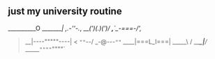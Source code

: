 just my university routine
----------------------------
__________O
__________|_
___,_.-_'_'_-._,
____\(')(.)(')/
__,__`\_-===-_/',_
>__|----"""""----|  <
`""`--/   _-@-\--`""`
____|===L_I===|
_____\       /
______\__|__/_
_____`""""`""""`
